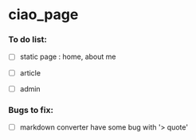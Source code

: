 # ciao_page


### To do list:

- [ ] static page : home, about me
- [ ] article
- [ ] admin


### Bugs to fix:
  
- [ ] markdown converter have some bug with '> quote'
